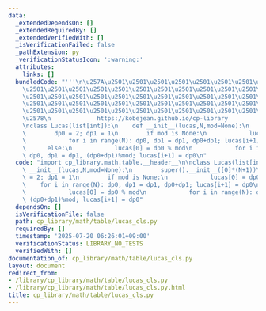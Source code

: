 ```yaml
---
data:
  _extendedDependsOn: []
  _extendedRequiredBy: []
  _extendedVerifiedWith: []
  _isVerificationFailed: false
  _pathExtension: py
  _verificationStatusIcon: ':warning:'
  attributes:
    links: []
  bundledCode: "'''\n\u257A\u2501\u2501\u2501\u2501\u2501\u2501\u2501\u2501\u2501\u2501\
    \u2501\u2501\u2501\u2501\u2501\u2501\u2501\u2501\u2501\u2501\u2501\u2501\u2501\
    \u2501\u2501\u2501\u2501\u2501\u2501\u2501\u2501\u2501\u2501\u2501\u2501\u2501\
    \u2501\u2501\u2501\u2501\u2501\u2501\u2501\u2501\u2501\u2501\u2501\u2501\u2501\
    \u2501\u2501\u2501\u2501\u2501\u2501\u2501\u2501\u2501\u2501\u2501\u2501\u2501\
    \u2578\n             https://kobejean.github.io/cp-library               \n'''\n\
    \nclass Lucas(list[int]):\n    def __init__(lucas,N,mod=None):\n        super().__init__([0]*(N+1))\n\
    \        dp0 = 2; dp1 = 1\n        if mod is None:\n            lucas[0] = dp0\n\
    \            for i in range(N): dp0, dp1 = dp1, dp0+dp1; lucas[i+1] = dp0\n  \
    \      else:\n            lucas[0] = dp0 % mod\n            for i in range(N):\
    \ dp0, dp1 = dp1, (dp0+dp1)%mod; lucas[i+1] = dp0\n"
  code: "import cp_library.math.table.__header__\n\nclass Lucas(list[int]):\n    def\
    \ __init__(lucas,N,mod=None):\n        super().__init__([0]*(N+1))\n        dp0\
    \ = 2; dp1 = 1\n        if mod is None:\n            lucas[0] = dp0\n        \
    \    for i in range(N): dp0, dp1 = dp1, dp0+dp1; lucas[i+1] = dp0\n        else:\n\
    \            lucas[0] = dp0 % mod\n            for i in range(N): dp0, dp1 = dp1,\
    \ (dp0+dp1)%mod; lucas[i+1] = dp0"
  dependsOn: []
  isVerificationFile: false
  path: cp_library/math/table/lucas_cls.py
  requiredBy: []
  timestamp: '2025-07-20 06:26:01+09:00'
  verificationStatus: LIBRARY_NO_TESTS
  verifiedWith: []
documentation_of: cp_library/math/table/lucas_cls.py
layout: document
redirect_from:
- /library/cp_library/math/table/lucas_cls.py
- /library/cp_library/math/table/lucas_cls.py.html
title: cp_library/math/table/lucas_cls.py
---
```

